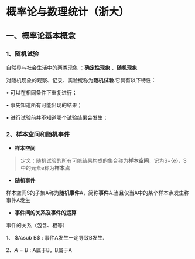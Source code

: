 # 概率论与数理统计（浙大）

## 一、概率论基本概念

### 1、随机试验

自然界与社会生活中的两类现象  ：**确定性现象**  、**随机现象**  

对随机现象的观察、记录、实验统称为**随机试验**.它具有以下特性：

• 可以在相同条件下重复进行；

• 事先知道所有可能出现的结果；

• 进行试验前并不知道哪个试验结果会发生；



### 2、样本空间和随机事件

- **样本空间**

> 定义：随机试验的所有可能结果构成的集合称为**样本空间**，记为S={e}，S中的元素e称为**样本点**  



- **随机事件**

样本空间S的子集A称为**随机事件**A，简称**事件**A.当且仅当A中的某个样本点发生称事件A发生  



- **事件间的关系及事件的运算**

事件的关系（包含、相等）  

1、 $A\sub B$ : 事件A发生一定导致B发生.  

2、$A = B$ :  A属于B，B属于A






















